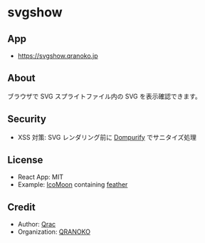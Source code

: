 # svgshow

## App

- https://svgshow.qranoko.jp

## About

ブラウザで SVG スプライトファイル内の SVG を表示確認できます。

## Security

- XSS 対策: SVG レンダリング前に [Dompurify](https://www.npmjs.com/package/dompurify) でサニタイズ処理

## License

- React App: MIT
- Example: [IcoMoon](https://icomoon.io/) containing [feather](https://github.com/feathericons/feather)

## Credit

- Author: [Qrac](https://qrac.jp)
- Organization: [QRANOKO](https://qranoko.jp)
